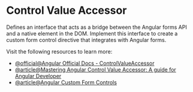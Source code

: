 # Control Value Accessor

Defines an interface that acts as a bridge between the Angular forms API and a native element in the DOM. Implement this interface to create a custom form control directive that integrates with Angular forms.

Visit the following resources to learn more:

- [@official@Angular Official Docs - ControlValueAccessor](https://angular.dev/api/forms/ControlValueAccessor)
- [@article@Mastering Angular Control Value Accessor: A guide for Angular Developer](https://hackernoon.com/mastering-angular-control-value-accessor-a-guide-for-angular-developer)
- [@article@Angular Custom Form Controls](https://blog.angular-university.io/angular-custom-form-controls/)